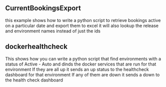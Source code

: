 ## CurrentBookingsExport

this example shows how to write a python script to retrieve bookings active on a particular date and export them to excel
it will also lookup the release and environment names instead of just the ids 

## dockerhealthcheck

This shows how you can write a python script that find environments with a status of Active - Auto and dinds the docker services 
that are run for that environment
If they are all up it sends an up status to the healthcheck dashboard for that environment
If any of them are down it sends a down to the health check dashboard